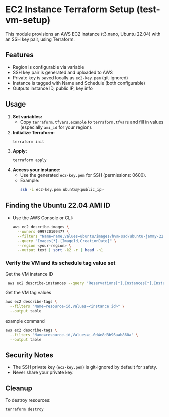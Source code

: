 # EC2 Instance Terraform Setup (test-vm-setup)

This module provisions an AWS EC2 instance (t3.nano, Ubuntu 22.04) with an SSH key pair, using Terraform.

## Features
- Region is configurable via variable
- SSH key pair is generated and uploaded to AWS
- Private key is saved locally as `ec2-key.pem` (git-ignored)
- Instance is tagged with Name and Schedule (both configurable)
- Outputs instance ID, public IP, key info

## Usage
1. **Set variables:**
   - Copy `terraform.tfvars.example` to `terraform.tfvars` and fill in values (especially `ami_id` for your region).
2. **Initialize Terraform:**
   ```sh
   terraform init
   ```
3. **Apply:**
   ```sh
   terraform apply
   ```
4. **Access your instance:**
   - Use the generated `ec2-key.pem` for SSH (permissions: 0600).
   - Example:
     ```sh
     ssh -i ec2-key.pem ubuntu@<public_ip>
     ```

## Finding the Ubuntu 22.04 AMI ID
- Use the AWS Console or CLI:
  ```sh
  aws ec2 describe-images \
    --owners 099720109477 \
    --filters "Name=name,Values=ubuntu/images/hvm-ssd/ubuntu-jammy-22.04-amd64-server-*" \
    --query "Images[*].[ImageId,CreationDate]" \
    --region <your-region> \
    --output text | sort -k2 -r | head -n1
  ```
### Verify the VM and its schedule tag value set
Get the VM instance ID
```bash
 aws ec2 describe-instances --query "Reservations[*].Instances[*].InstanceId" --output table
```
Get the VM tag values
```bash
aws ec2 describe-tags \
  --filters "Name=resource-id,Values=<instance id>" \
  --output table
```

example command
```bash
aws ec2 describe-tags \
  --filters "Name=resource-id,Values=i-0d4e8d3b96aab860a" \
  --output table
```

## Security Notes
- The SSH private key (`ec2-key.pem`) is git-ignored by default for safety.
- Never share your private key.

## Cleanup
To destroy resources:
```sh
terraform destroy
```
